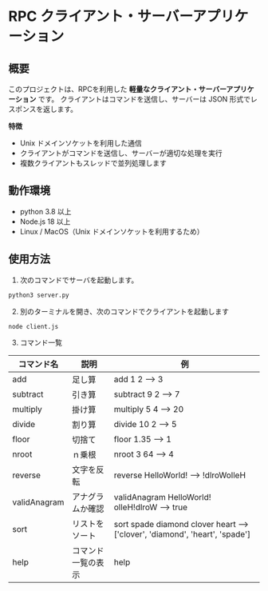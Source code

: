 # RPC クライアント・サーバーアプリケーション

## 概要

このプロジェクトは、RPCを利用した **軽量なクライアント・サーバーアプリケーション** です。 クライアントはコマンドを送信し、サーバーは JSON 形式でレスポンスを返します。

**特徴**
- Unix ドメインソケットを利用した通信
- クライアントがコマンドを送信し、サーバーが適切な処理を実行
- 複数クライアントもスレッドで並列処理します

## 動作環境

- python 3.8 以上
- Node.js 18 以上
- Linux / MacOS（Unix ドメインソケットを利用するため）

## 使用方法
1. 次のコマンドでサーバを起動します。

```sh
python3 server.py
```

2. 別のターミナルを開き、次のコマンドでクライアントを起動します

```sh
node client.js
```

3. コマンド一覧

コマンド名 | 説明 | 例
---- | ---- | ----
add | 足し算 | add 1 2 --> 3
subtract | 引き算 | subtract 9 2 --> 7
multiply | 掛け算 | multiply 5 4 --> 20
divide | 割り算 | divide 10 2 --> 5
floor | 切捨て | floor 1.35 --> 1
nroot | ｎ乗根 | nroot 3 64 --> 4
reverse | 文字を反転 | reverse HelloWorld! --> !dlroWolleH
validAnagram | アナグラムか確認 | validAnagram HelloWorld! olleH!dlroW --> true
sort | リストをソート | sort spade diamond clover heart --> ['clover', 'diamond', 'heart', 'spade']
help | コマンド一覧の表示 | help
